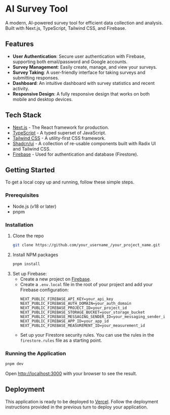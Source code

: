 # AI Survey Tool

A modern, AI-powered survey tool for efficient data collection and analysis. Built with Next.js, TypeScript, Tailwind CSS, and Firebase.

## Features

-   **User Authentication**: Secure user authentication with Firebase, supporting both email/password and Google accounts.
-   **Survey Management**: Easily create, manage, and view your surveys.
-   **Survey Taking**: A user-friendly interface for taking surveys and submitting responses.
-   **Dashboard**: An intuitive dashboard with survey statistics and recent activity.
-   **Responsive Design**: A fully responsive design that works on both mobile and desktop devices.

## Tech Stack

-   [Next.js](https://nextjs.org/) - The React framework for production.
-   [TypeScript](https://www.typescriptlang.org/) - A typed superset of JavaScript.
-   [Tailwind CSS](https://tailwindcss.com/) - A utility-first CSS framework.
-   [Shadcn/ui](https://ui.shadcn.com/) - A collection of re-usable components built with Radix UI and Tailwind CSS.
-   [Firebase](https://firebase.google.com/) - Used for authentication and database (Firestore).

## Getting Started

To get a local copy up and running, follow these simple steps.

### Prerequisites

-   Node.js (v18 or later)
-   pnpm

### Installation

1.  Clone the repo
    ```sh
    git clone https://github.com/your_username_/your_project_name.git
    ```
2.  Install NPM packages
    ```sh
    pnpm install
    ```
3.  Set up Firebase:
    -   Create a new project on [Firebase](https://console.firebase.google.com/).
    -   Create a `.env.local` file in the root of your project and add your Firebase configuration:
        ```env
        NEXT_PUBLIC_FIREBASE_API_KEY=your_api_key
        NEXT_PUBLIC_FIREBASE_AUTH_DOMAIN=your_auth_domain
        NEXT_PUBLIC_FIREBASE_PROJECT_ID=your_project_id
        NEXT_PUBLIC_FIREBASE_STORAGE_BUCKET=your_storage_bucket
        NEXT_PUBLIC_FIREBASE_MESSAGING_SENDER_ID=your_messaging_sender_id
        NEXT_PUBLIC_FIREBASE_APP_ID=your_app_id
        NEXT_PUBLIC_FIREBASE_MEASUREMENT_ID=your_measurement_id
        ```
    -   Set up your Firestore security rules. You can use the rules in the `firestore.rules` file as a starting point.

### Running the Application

```sh
pnpm dev
```

Open [http://localhost:3000](http://localhost:3000) with your browser to see the result.

## Deployment

This application is ready to be deployed to [Vercel](https://vercel.com/).
Follow the deployment instructions provided in the previous turn to deploy your application.

